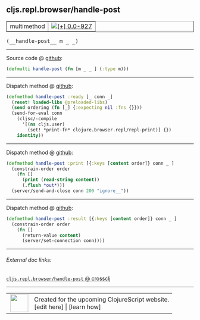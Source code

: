 ## cljs.repl.browser/handle-post



 <table border="1">
<tr>
<td>multimethod</td>
<td><a href="https://github.com/cljsinfo/cljs-api-docs/tree/0.0-927"><img valign="middle" alt="[+] 0.0-927" title="Added in 0.0-927" src="https://img.shields.io/badge/+-0.0--927-lightgrey.svg"></a> </td>
</tr>
</table>


 <samp>
(__handle-post__ m _ _)<br>
</samp>

---







Source code @ [github](https://github.com/clojure/clojurescript/blob/r2725/src/clj/cljs/repl/browser.clj#L117):

```clj
(defmulti handle-post (fn [m _ _ ] (:type m)))
```

<!--
Repo - tag - source tree - lines:

 <pre>
clojurescript @ r2725
└── src
    └── clj
        └── cljs
            └── repl
                └── <ins>[browser.clj:117](https://github.com/clojure/clojurescript/blob/r2725/src/clj/cljs/repl/browser.clj#L117)</ins>
</pre>

-->

---

Dispatch method @ [github](https://github.com/clojure/clojurescript/blob/r2725/src/clj/cljs/repl/browser.clj#L123-L130):

```clj
(defmethod handle-post :ready [_ conn _]
  (reset! loaded-libs @preloaded-libs)
  (send ordering (fn [_] {:expecting nil :fns {}}))
  (send-for-eval conn
    (cljsc/-compile
      '[(ns cljs.user)
        (set! *print-fn* clojure.browser.repl/repl-print)] {})
    identity))
```

<!--
Repo - tag - source tree - lines:

 <pre>
clojurescript @ r2725
└── src
    └── clj
        └── cljs
            └── repl
                └── <ins>[browser.clj:123-130](https://github.com/clojure/clojurescript/blob/r2725/src/clj/cljs/repl/browser.clj#L123-L130)</ins>
</pre>
-->

---
Dispatch method @ [github](https://github.com/clojure/clojurescript/blob/r2725/src/clj/cljs/repl/browser.clj#L151-L156):

```clj
(defmethod handle-post :print [{:keys [content order]} conn _ ]
  (constrain-order order
    (fn []
      (print (read-string content))
      (.flush *out*)))
  (server/send-and-close conn 200 "ignore__"))
```

<!--
Repo - tag - source tree - lines:

 <pre>
clojurescript @ r2725
└── src
    └── clj
        └── cljs
            └── repl
                └── <ins>[browser.clj:151-156](https://github.com/clojure/clojurescript/blob/r2725/src/clj/cljs/repl/browser.clj#L151-L156)</ins>
</pre>
-->

---
Dispatch method @ [github](https://github.com/clojure/clojurescript/blob/r2725/src/clj/cljs/repl/browser.clj#L158-L162):

```clj
(defmethod handle-post :result [{:keys [content order]} conn _ ]
  (constrain-order order
    (fn []
      (return-value content)
      (server/set-connection conn))))
```

<!--
Repo - tag - source tree - lines:

 <pre>
clojurescript @ r2725
└── src
    └── clj
        └── cljs
            └── repl
                └── <ins>[browser.clj:158-162](https://github.com/clojure/clojurescript/blob/r2725/src/clj/cljs/repl/browser.clj#L158-L162)</ins>
</pre>
-->

---


###### External doc links:

[`cljs.repl.browser/handle-post` @ crossclj](http://crossclj.info/fun/cljs.repl.browser/handle-post.html)<br>

---

 <table>
<tr><td>
<img valign="middle" align="right" width="48px" src="http://i.imgur.com/Hi20huC.png">
</td><td>
Created for the upcoming ClojureScript website.<br>
[edit here] | [learn how]
</td></tr></table>

[edit here]:https://github.com/cljsinfo/cljs-api-docs/blob/master/cljsdoc/cljs.repl.browser/handle-post.cljsdoc
[learn how]:https://github.com/cljsinfo/cljs-api-docs/wiki/cljsdoc-files

<!--

This information was too distracting to show to readers, but I'll leave it
commented here since it is helpful to:

- pretty-print the data used to generate this document
- and show how to retrieve that data



The API data for this symbol:

```clj
{:ns "cljs.repl.browser",
 :name "handle-post",
 :signature ["[m _ _]"],
 :history [["+" "0.0-927"]],
 :type "multimethod",
 :full-name-encode "cljs.repl.browser/handle-post",
 :source {:code "(defmulti handle-post (fn [m _ _ ] (:type m)))",
          :title "Source code",
          :repo "clojurescript",
          :tag "r2725",
          :filename "src/clj/cljs/repl/browser.clj",
          :lines [117]},
 :extra-sources ({:code "(defmethod handle-post :ready [_ conn _]\n  (reset! loaded-libs @preloaded-libs)\n  (send ordering (fn [_] {:expecting nil :fns {}}))\n  (send-for-eval conn\n    (cljsc/-compile\n      '[(ns cljs.user)\n        (set! *print-fn* clojure.browser.repl/repl-print)] {})\n    identity))",
                  :title "Dispatch method",
                  :repo "clojurescript",
                  :tag "r2725",
                  :filename "src/clj/cljs/repl/browser.clj",
                  :lines [123 130]}
                 {:code "(defmethod handle-post :print [{:keys [content order]} conn _ ]\n  (constrain-order order\n    (fn []\n      (print (read-string content))\n      (.flush *out*)))\n  (server/send-and-close conn 200 \"ignore__\"))",
                  :title "Dispatch method",
                  :repo "clojurescript",
                  :tag "r2725",
                  :filename "src/clj/cljs/repl/browser.clj",
                  :lines [151 156]}
                 {:code "(defmethod handle-post :result [{:keys [content order]} conn _ ]\n  (constrain-order order\n    (fn []\n      (return-value content)\n      (server/set-connection conn))))",
                  :title "Dispatch method",
                  :repo "clojurescript",
                  :tag "r2725",
                  :filename "src/clj/cljs/repl/browser.clj",
                  :lines [158 162]}),
 :full-name "cljs.repl.browser/handle-post"}

```

Retrieve the API data for this symbol:

```clj
;; from Clojure REPL
(require '[clojure.edn :as edn])
(-> (slurp "https://raw.githubusercontent.com/cljsinfo/cljs-api-docs/catalog/cljs-api.edn")
    (edn/read-string)
    (get-in [:symbols "cljs.repl.browser/handle-post"]))
```

-->
